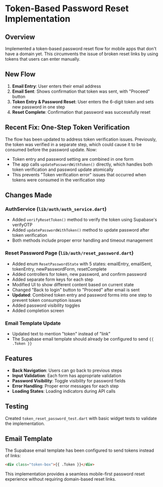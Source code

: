 # Token-Based Password Reset Implementation

## Overview
Implemented a token-based password reset flow for mobile apps that don't have a domain yet. This circumvents the issue of broken reset links by using tokens that users can enter manually.

## New Flow
1. **Email Entry**: User enters their email address
2. **Email Sent**: Shows confirmation that token was sent, with "Proceed" button
3. **Token Entry & Password Reset**: User enters the 6-digit token and sets new password in one step
4. **Reset Complete**: Confirmation that password was successfully reset

## Recent Fix: One-Step Token Verification
The flow has been updated to address token verification issues. Previously, the token was verified in a separate step, which could cause it to be consumed before the password update. Now:

- Token entry and password setting are combined in one form
- The app calls `updatePasswordWithToken()` directly, which handles both token verification and password update atomically
- This prevents "Token verification error" issues that occurred when tokens were consumed in the verification step

## Changes Made

### AuthService (`lib/auth/auth_service.dart`)
- Added `verifyResetToken()` method to verify the token using Supabase's verifyOTP
- Added `updatePasswordWithToken()` method to update password after token verification
- Both methods include proper error handling and timeout management

### Reset Password Page (`lib/auth/reset_password.dart`)
- Added enum `ResetPasswordState` with 5 states: emailEntry, emailSent, tokenEntry, newPasswordForm, resetComplete
- Added controllers for token, new password, and confirm password
- Added separate form keys for each step
- Modified UI to show different content based on current state
- Changed "Back to login" button to "Proceed" after email is sent
- **Updated**: Combined token entry and password forms into one step to prevent token consumption issues
- Added password visibility toggles
- Added completion screen

### Email Template Update
- Updated text to mention "token" instead of "link"
- The Supabase email template should already be configured to send `{{ .Token }}`

## Features
- **Back Navigation**: Users can go back to previous steps
- **Input Validation**: Each form has appropriate validation
- **Password Visibility**: Toggle visibility for password fields
- **Error Handling**: Proper error messages for each step
- **Loading States**: Loading indicators during API calls

## Testing
Created `token_reset_password_test.dart` with basic widget tests to validate the implementation.

## Email Template
The Supabase email template has been configured to send tokens instead of links:
```html
<div class="token-box">{{ .Token }}</div>
```

This implementation provides a seamless mobile-first password reset experience without requiring domain-based reset links.